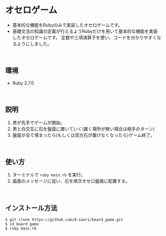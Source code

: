 # オセロゲーム
- 基本的な機能をRubyのみで実装したオセロゲームです。
- 基礎文法の知識の定着が行えるようRubyだけを用いて基本的な機能を実装したオセロゲームです。
定数や三項演算子を使い、コードを分かりやすくなるようにしました。
<br>

## 環境
- Ruby 2.7.0
<br>

## 説明
1. 黒が先手でゲームが開始。
2. 黒と白交互に石を盤面に置いていく(置く場所が無い場合は相手のターン)
3. 盤面が全て埋まったら(もしくは双方石が置けなくなったら)ゲーム終了。
<br>

## 使い方
1. ターミナルで `ruby main.rb` を実行。
2. 画面のメッセージに従い、石を順次オセロ盤面に配置する。
<br>

## インストール方法
```
$ git clone https://github.com/d-saori/board_game.git
$ cd board game
$ ruby main.rb
```
